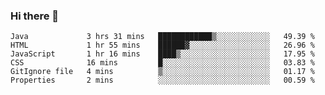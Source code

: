 ### Hi there 👋

<!--START_SECTION:waka-->

```text
Java             3 hrs 31 mins   ████████████▒░░░░░░░░░░░░   49.39 %
HTML             1 hr 55 mins    ██████▓░░░░░░░░░░░░░░░░░░   26.96 %
JavaScript       1 hr 16 mins    ████▒░░░░░░░░░░░░░░░░░░░░   17.95 %
CSS              16 mins         █░░░░░░░░░░░░░░░░░░░░░░░░   03.83 %
GitIgnore file   4 mins          ▒░░░░░░░░░░░░░░░░░░░░░░░░   01.17 %
Properties       2 mins          ░░░░░░░░░░░░░░░░░░░░░░░░░   00.59 %
```

<!--END_SECTION:waka-->

<!--
**Jonas-VanHaeken/Jonas-VanHaeken** is a ✨ _special_ ✨ repository because its `README.md` (this file) appears on your GitHub profile.

Here are some ideas to get you started:

- 🔭 I’m currently working on ...
- 🌱 I’m currently learning ...
- 👯 I’m looking to collaborate on ...
- 🤔 I’m looking for help with ...
- 💬 Ask me about ...
- 📫 How to reach me: ...
- 😄 Pronouns: ...
- ⚡ Fun fact: ...
-->
